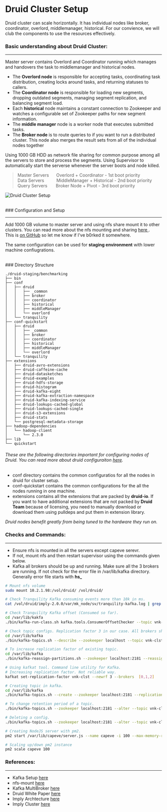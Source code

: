 # Druid Cluster Setup

Druid cluster can scale horizontally. It has individual nodes like broker, coordinator, overlord, middlemanager, historical. For our convience, we will club the components to use the resources effectively.


### Basic understanding about Druid Cluster:
<hr>

Master server contains Overlord and Coordinator running which manages and handovers the task to middlemanager and historical nodes. 
* The **Overlord node** is responsible for accepting tasks, coordinating task distribution, creating locks around tasks, and returning statuses to callers.
* The **Coordinator node** is responsible for loading new segments, dropping outdated segments, managing segment replication, and balancing segment load.
* Each **historical** node maintains a constant connection to Zookeeper and watches a configurable set of Zookeeper paths for new segment information. 
* The **middle manager** node is a worker node that executes submitted tasks. 
* The **Broker node** is to route queries to if you want to run a distributed cluster. This node also merges the result sets from all of the individual nodes together 


Using 1000 GB HDD as network file sharing for common purpose among all the servers to store and process the segments. Using Supervisor to automatically start the serverse whenever the server boots and node killed. 

>Master Servers  &nbsp;&nbsp;&nbsp;&nbsp; Overlord + Coordinator - 1st boot priority
><br>
>Data Servers   &nbsp;&nbsp;&nbsp;&nbsp;&nbsp;&nbsp;&nbsp;&nbsp;  MiddleManager + Historical - 2nd boot priority
><br>
>Query Servers  &nbsp;&nbsp;&nbsp;&nbsp;&nbsp; Broker  Node + Pivot - 3rd boot priority


![Druid Cluster Setup](https://blog.codecentric.de/files/2016/08/Druid.png "Druid Cluster")


<br>
### Configuration and Setup
<hr>

Add 1000 GB volume to master server and using nfs share mount it to other clusters. You can read more about the nfs mounting and sharing [ here ](http://docs.aws.amazon.com/efs/latest/ug/mounting-fs.html#mounting-fs-nfs-info).  
This is [on GitHub](https://github.com/jbt/markdown-editor) so let me know if I've b0rked it somewhere.

The same configuration can be used for **staging environment** with lower machine confiugrations.


<br>
### Directory Structure
<h>

```
./druid-staging/benchmarking
├── bin
├── conf
│   ├── druid
│   │   ├── _common
│   │   ├── broker
│   │   ├── coordinator
│   │   ├── historical
│   │   ├── middleManager
│   │   └── overlord
│   └── tranquility
├── conf-quickstart
│   ├── druid
│   │   ├── _common
│   │   ├── broker
│   │   ├── coordinator
│   │   ├── historical
│   │   ├── middleManager
│   │   └── overlord
│   └── tranquility
├── extensions
│   ├── druid-avro-extensions
│   ├── druid-caffeine-cache
│   ├── druid-datasketches
│   ├── druid-examples
│   ├── druid-hdfs-storage
│   ├── druid-histogram
│   ├── druid-kafka-eight
│   ├── druid-kafka-extraction-namespace
│   ├── druid-kafka-indexing-service
│   ├── druid-lookups-cached-global
│   ├── druid-lookups-cached-single
│   ├── druid-s3-extensions
│   ├── druid-stats
│   └── postgresql-metadata-storage
├── hadoop-dependencies
│   └── hadoop-client
│       └── 2.3.0
├── lib
└── quickstart
```

###### These are the following directories important for configuring nodes of Druid. You can read more about druid configuraiton [here](http://druid.io/docs/latest/configuration/index.html). 
* conf directory contains the common configuratios for all the nodes in druid for cluster setup.
* conf-quickstart contains the common configurations for the all the nodes running in one machine.
* extensions contains all the extensions that are packed by **druid-io**. If you want to have additional extensions that are not packed by **Druid Team**  because of licensing, you need to manually download or download them using pulldeps and put them in extension library. 

*Druid nodes benefit greatly from being tuned to the hardware they run on.*

### Checks and Commands:
<hr>

* Ensure nfs is mounted in all the servers except capeve serevr.
* If not, mount nfs and then restart supervisor using the commands given below.
* Kafka all brokers should be up and running. Make sure all the 3 brokers are running. If not check for the error file in /var/lib/kafka directory. Generally error file starts with **hs_**

```bash
# Mount nfs volume
sudo mount 10.2.1.98:/vol/druid/ /vol/druid/

# Check Tranquility Kafka consuming events more than 10k in ms.
cat /vol/druid/imply-2.0.0/var/mk_node/sv/tranquility-kafka.log | grep -E "Flushed {vnk-clst={receivedCount=[1][9][0-9]{3}" | grep "2017-01-17"

# Check Tranquility Kafka offset (Consumed so far).
cd /var/lib/kakfa
./bin/kafka-run-class.sh kafka.tools.ConsumerOffsetChecker --topic vnk-clst --zookeeper localhost:2181 --group tranquility-kafka

# Check topic configs. Replication factor 3 in our case. All brokers should be in sync.
cd /var/lib/kafka
./bin/kafka-topics.sh --describe --zookeeper localhost --topic vnk-clst

# To increase replication factor of existing topic.
cd /var/lib/kafka
./bin/kafka-reassign-partitions.sh --zookeeper localhost:2181 --reassignment-json-file increase-replication-factor.json --execute

# Using kafkat tool. Command line utility for Kafka.
# Increasing replication factor. Not reliable way.
kafkat set-replication-factor vnk-clst --newrf 3 --brokers  [0,1,2]

# Creating topic in kafka.
cd /var/lib/kafka
./bin/kafka-topics.sh --create --zookeeper localhost:2181 --replication-factor 3 --partitions 1 --topic vnk-clst

# To change retention period of a topic.
./bin/kafka-topics.sh --zookeeper localhost:2181 --alter --topic vnk-clst --config retention.ms=10

# Deleting a config. 
./bin/kafka-topics.sh --zookeeper localhost:2181 --alter --topic vnk-clst --delete-config retention.ms

# Creating NodeJS server with pm2.
pm2 start /var/lib/capeve/server.js --name capeve -i 100 --max-memory-restart 100M --node-args="--max_old_space_size=200"

# Scaling up/down pm2 instance
pm2 scale capeve 100
```

### References:
<hr>

* Kafka Setup [here](https://www.digitalocean.com/community/tutorials/how-to-install-apache-kafka-on-ubuntu-14-04)
* nfs-mount [here](https://www.digitalocean.com/community/tutorials/how-to-set-up-an-nfs-mount-on-ubuntu-12-04)
* Kafka MultiBroker [here](http://www.michael-noll.com/blog/2013/03/13/running-a-multi-broker-apache-kafka-cluster-on-a-single-node/)
* Druid White Paper [here](http://static.druid.io/docs/druid.pdf)
* Imply Archtecture [here](https://imply.io/docs/latest/)
* Imply Cluster [here](https://imply.io/docs/latest/cluster)
